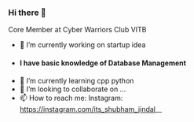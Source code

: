 ### Hi there 👋

Core Member at Cyber Warriors Club VITB


- 🔭 I’m currently working on startup idea
- #### I have basic knowledge of Database Management
- 🌱 I’m currently learning cpp python
- 👯 I’m looking to collaborate on ...
- 📫 How to reach me: Instagram: https://instagram.com/its_shubham_jindal__

